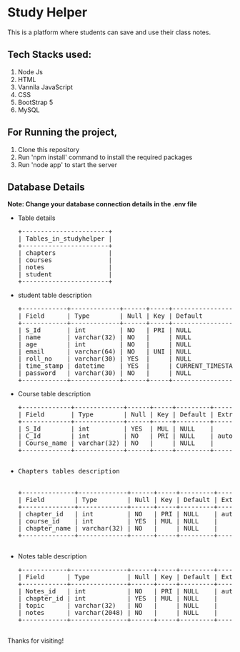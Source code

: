 # Study Helper
<p>
This is a platform where students can save and use their class notes.
<br>
</p>
<h2>Tech Stacks used:</h2>
<ol>
    <li>Node Js</li>
    <li>HTML</li>
    <li>Vannila JavaScript</li>
    <li>CSS</li>
    <li>BootStrap 5</li>
    <li>MySQL</li>
</ol>
<h2>For Running the project, </h2>
<ol>
    <li>Clone this repository</li>
    <li>Run 'npm install' command to install the required packages</li>
    <li>Run 'node app' to start the server</li>
</ol>
<h2> Database Details</h2>
<b>Note: Change your database connection details in the .env file</b>
<ul>
    <li>Table details
        <br>
        <pre>
+-----------------------+
| Tables_in_studyhelper |
+-----------------------+
| chapters              |
| courses               |
| notes                 |
| student               |
+-----------------------+
</pre>
    </li>
    <li>
    student table description
<br>
<pre>
+------------+-------------+------+-----+-------------------+-------------------+
| Field      | Type        | Null | Key | Default           | Extra             |
+------------+-------------+------+-----+-------------------+-------------------+
| S_Id       | int         | NO   | PRI | NULL              | auto_increment    |
| name       | varchar(32) | NO   |     | NULL              |                   |
| age        | int         | NO   |     | NULL              |                   |
| email      | varchar(64) | NO   | UNI | NULL              |                   |
| roll_no    | varchar(30) | YES  |     | NULL              |                   |
| time_stamp | datetime    | YES  |     | CURRENT_TIMESTAMP | DEFAULT_GENERATED |
| password   | varchar(30) | NO   |     | NULL              |                   |
+------------+-------------+------+-----+-------------------+-------------------+
</pre>
    </li>
    <li>
    Course table description
    <br>
    <pre>
+-------------+-------------+------+-----+---------+----------------+
| Field       | Type        | Null | Key | Default | Extra          |
+-------------+-------------+------+-----+---------+----------------+
| S_Id        | int         | YES  | MUL | NULL    |                |
| C_Id        | int         | NO   | PRI | NULL    | auto_increment |
| Course_name | varchar(32) | NO   |     | NULL    |                |
+-------------+-------------+------+-----+---------+----------------+
    </pre>
    </li>
    <li>
        <pre>
Chapters tables description
        <br>
+--------------+-------------+------+-----+---------+----------------+
| Field        | Type        | Null | Key | Default | Extra          |
+--------------+-------------+------+-----+---------+----------------+
| chapter_id   | int         | NO   | PRI | NULL    | auto_increment |
| course_id    | int         | YES  | MUL | NULL    |                |
| chapter_name | varchar(32) | NO   |     | NULL    |                |
+--------------+-------------+------+-----+---------+----------------+
        </pre>
    </li>
    <li>
Notes table description
    <br>
    <pre>
+------------+---------------+------+-----+---------+----------------+
| Field      | Type          | Null | Key | Default | Extra          |
+------------+---------------+------+-----+---------+----------------+
| Notes_id   | int           | NO   | PRI | NULL    | auto_increment |
| chapter_id | int           | YES  | MUL | NULL    |                |
| topic      | varchar(32)   | NO   |     | NULL    |                |
| notes      | varchar(2048) | NO   |     | NULL    |                |
+------------+---------------+------+-----+---------+----------------+
    </pre>
    </li>
</ul>
Thanks for visiting!
